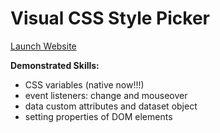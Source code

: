 # Visual CSS Style Picker

[Launch Website](https://laurenfromseattle.github.io/JavaScript30/03%20-%20CSS%20Variables)

**Demonstrated Skills:**
* CSS variables (native now!!!)
* event listeners: change and mouseover
* data custom attributes and dataset object
* setting properties of DOM elements
